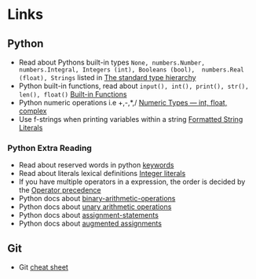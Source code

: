 # Links

## Python

- Read about Pythons built-in types `None, numbers.Number, numbers.Integral, Integers (int), Booleans (bool),  numbers.Real (float), Strings` listed in [The standard type hierarchy](https://docs.python.org/3/reference/datamodel.html#the-standard-type-hierarchy)
- Python built-in functions, read about `input(), int(), print(), str(), len(), float()` [Built-in Functions](https://docs.python.org/3/library/functions.html#built-in-functions)
- Python numeric operations i.e +,-,*,/ [Numeric Types — int, float, complex](https://docs.python.org/3/library/stdtypes.html#numeric-types-int-float-complex)
- Use f-strings when printing variables within a string [Formatted String Literals](https://docs.python.org/3/tutorial/inputoutput.html#formatted-string-literals)

### Python Extra Reading

- Read about reserved words in python [keywords](https://docs.python.org/3/reference/lexical_analysis.html#keywords)
- Read about literals lexical definitions [Integer literals](https://docs.python.org/3/reference/lexical_analysis.html#integer-literals)
- If you have multiple operators in a expression, the order is decided by the [Operator precedence](https://docs.python.org/3/reference/expressions.html#operator-precedence)
- Python docs about [binary-arithmetic-operations](https://docs.python.org/3/reference/expressions.html#binary-arithmetic-operations)
- Python docs about [unary arithmetic operations](https://docs.python.org/3/reference/expressions.html#unary-arithmetic-and-bitwise-operations)
- Python docs about [assignment-statements](https://docs.python.org/3/reference/simple_stmts.html#assignment-statements)
- Python docs about [augmented assignments](https://docs.python.org/3/reference/simple_stmts.html#augmented-assignment-statements)

## Git

- Git [cheat sheet](https://education.github.com/git-cheat-sheet-education.pdf)
